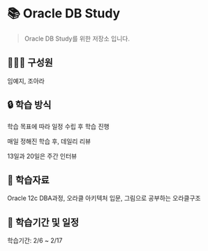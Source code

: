 # 📚 Oracle DB Study

> Oracle DB Study를 위한 저장소 입니다.



## 👨‍👧‍👧 구성원

임예지, 조아라



## 🔒 학습 방식

학습 목표에 따라 일정 수립 후 학습 진행

매일 정해진 학습 후, 데일리 리뷰

13일과 20일은 주간 인터뷰



## 🔗 학습자료

Oracle 12c DBA과정, 오라클 아키텍처 입문, 그림으로 공부하는 오라클구조 



## 📅 학습기간 및 일정

학습기간: 2/6 ~ 2/17
